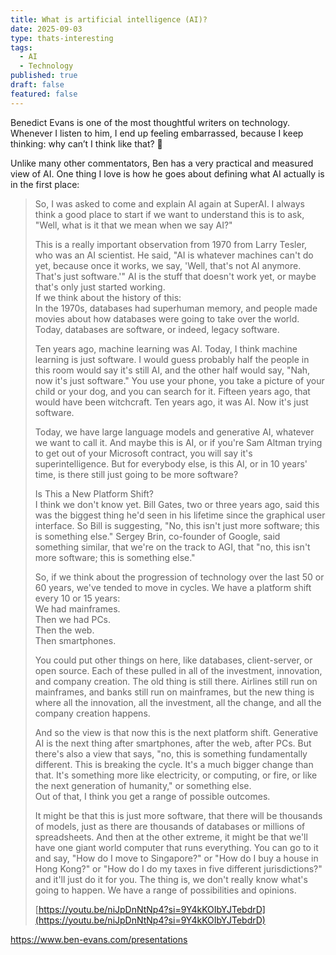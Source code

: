 ```yaml
---
title: What is artificial intelligence (AI)?
date: 2025-09-03
type: thats-interesting
tags:
  - AI
  - Technology
published: true
draft: false
featured: false
---
```

Benedict Evans is one of the most thoughtful writers on technology. Whenever I listen to him, I end up feeling embarrassed, because I keep thinking: why can’t I think like that? 😬

Unlike many other commentators, Ben has a very practical and measured view of AI. One thing I love is how he goes about defining what AI actually is in the first place:

> So, I was asked to come and explain AI again at SuperAI. I always think a good place to start if we want to understand this is to ask, "Well, what is it that we mean when we say AI?"
> 
> This is a really important observation from 1970 from Larry Tesler, who was an AI scientist. He said, "AI is whatever machines can't do yet, because once it works, we say, 'Well, that's not AI anymore. That's just software.'" AI is the stuff that doesn't work yet, or maybe that's only just started working.  
> If we think about the history of this:  
> In the 1970s, databases had superhuman memory, and people made movies about how databases were going to take over the world. Today, databases are software, or indeed, legacy software.
> 
> Ten years ago, machine learning was AI. Today, I think machine learning is just software. I would guess probably half the people in this room would say it's still AI, and the other half would say, "Nah, now it's just software." You use your phone, you take a picture of your child or your dog, and you can search for it. Fifteen years ago, that would have been witchcraft. Ten years ago, it was AI. Now it's just software.
> 
> Today, we have large language models and generative AI, whatever we want to call it. And maybe this is AI, or if you're Sam Altman trying to get out of your Microsoft contract, you will say it's superintelligence. But for everybody else, is this AI, or in 10 years' time, is there still just going to be more software?
> 
> Is This a New Platform Shift?  
> I think we don't know yet. Bill Gates, two or three years ago, said this was the biggest thing he'd seen in his lifetime since the graphical user interface. So Bill is suggesting, "No, this isn't just more software; this is something else." Sergey Brin, co-founder of Google, said something similar, that we're on the track to AGI, that "no, this isn't more software; this is something else."
> 
> So, if we think about the progression of technology over the last 50 or 60 years, we've tended to move in cycles. We have a platform shift every 10 or 15 years:  
> We had mainframes.  
> Then we had PCs.  
> Then the web.  
> Then smartphones.
> 
> You could put other things on here, like databases, client-server, or open source. Each of these pulled in all of the investment, innovation, and company creation. The old thing is still there. Airlines still run on mainframes, and banks still run on mainframes, but the new thing is where all the innovation, all the investment, all the change, and all the company creation happens.
> 
> And so the view is that now this is the next platform shift. Generative AI is the next thing after smartphones, after the web, after PCs. But there's also a view that says, "no, this is something fundamentally different. This is breaking the cycle. It's a much bigger change than that. It's something more like electricity, or computing, or fire, or like the next generation of humanity," or something else.  
> Out of that, I think you get a range of possible outcomes.
> 
> It might be that this is just more software, that there will be thousands of models, just as there are thousands of databases or millions of spreadsheets. And then at the other extreme, it might be that we'll have one giant world computer that runs everything. You can go to it and say, "How do I move to Singapore?" or "How do I buy a house in Hong Kong?" or "How do I do my taxes in five different jurisdictions?" and it'll just do it for you. The thing is, we don't really know what's going to happen. We have a range of possibilities and opinions.
> 
> [https://youtu.be/niJpDnNtNp4?si=9Y4kKOIbYJTebdrD](https://youtu.be/niJpDnNtNp4?si=9Y4kKOIbYJTebdrD)

https://www.ben-evans.com/presentations